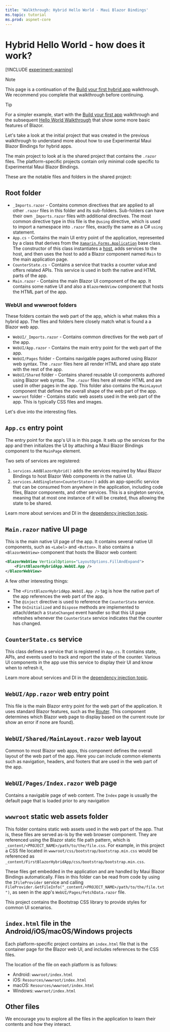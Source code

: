 ```yaml
---
title: 'Walkthrough: Hybrid Hello World - Maui Blazor Bindings'
ms.topic: tutorial
ms.prod: aspnet-core
---
```


# Hybrid Hello World - how does it work?

[!INCLUDE [experiment-warning](../includes/experiment-warning.md)]

> [!NOTE]
> This page is a continuation of the [Build your first hybrid app](build-first-hybrid-app.md) walkthrough. We recommend you complete that walkthrough before continuing.

> [!TIP]
> For a simpler example, start with the [Build your first app](build-first-app.md) walkthrough and the subsequent [Hello World Walkthrough](hello-world.md) that show some more basic features of Blazor.

Let's take a look at the initial project that was created in the previous walkthrough to understand more about how to use Experimental Maui Blazor Bindings for hybrid apps.

The main project to look at is the shared project that contains the `.razor` files. The platform-specific projects contain only minimal code specific to Experimental Maui Blazor Bindings.

These are the notable files and folders in the shared project:

## Root folder

* `_Imports.razor` - Contains common directives that are applied to all other `.razor` files in this folder and its sub-folders. Sub-folders can have their own `_Imports.razor` files with additional directives. The most common directive type in this file is the `@using` directive, which is used to import a namespace into `.razor` files, exactly the same as a C# `using` statement.
* `App.cs` - Contains the main UI entry point of the application, represented by a class that derives from the [`Xamarin.Forms.Application`](https://docs.microsoft.com/dotnet/api/xamarin.forms.application) base class. The constructor of this class instantiates a [host](https://docs.microsoft.com/aspnet/core/fundamentals/host/generic-host), adds services to the host, and then uses the host to add a Blazor component named `Main` to the main application page.
* `CounterState.cs` - Contains a service that tracks a counter value and offers related APIs. This service is used in both the native and HTML parts of the app.
* `Main.razor` - Contains the main Blazor UI component of the app. It contains some native UI and also a `BlazorWebView` component that hosts the HTML part of the app.

### WebUI and wwwroot folders

These folders contain the web part of the app, which is what makes this a hybrid app. The files and folders here closely match what is found a a Blazor web app.

* `WebUI/_Imports.razor` - Contains common directives for the web part of the app.
* `WebUI/App.razor` - Contains the main entry point for the web part of the app.
* `WebUI/Pages` folder - Contains navigable pages authored using Blazor web syntax. The `.razor` files here all render HTML and share app state with the rest of the app.
* `WebUI/Shared` folder - Contains shared reusable UI components authored using Blazor web syntax. The `.razor` files here all render HTML and are used in other pages in the app. This folder also contains the `MainLayout` component that defines the overall shape of the web part of the app.
* `wwwroot` folder - Contains static web assets used in the web part of the app. This is typically CSS files and images.

Let's dive into the interesting files.

## `App.cs` entry point

The entry point for the app's UI is in this page. It sets up the services for the app and then initializes the UI by attaching a Maui Blazor Bindings component to the `MainPage` element.

Two sets of services are registered:

1. `services.AddBlazorHybrid()` adds the services required by Maui Blazor Bindings to host Blazor Web components in the native UI.
1. `services.AddSingleton<CounterState>()` adds an app-specific service that can be consumed from anywhere in the application, including code files, Blazor components, and other services. This is a singleton service, meaning that at most one instance of it will be created, thus allowing the state to be shared.

Learn more about services and DI in the [dependency injection topic](../advanced/dependency-injection.md).

## `Main.razor` native UI page

This is the main native UI page of the app. It contains several native UI components, such as `<Label>` and `<Button>`. It also contains a `<BlazorWebView>` component that hosts the Blazor web content:

```xml
<BlazorWebView VerticalOptions="LayoutOptions.FillAndExpand">
    <FirstBlazorHybridApp.WebUI.App />
</BlazorWebView>
```

A few other interesting things:

* The `<FirstBlazorHybridApp.WebUI.App />` tag is how the native part of the app references the web part of the app.
* The `@inject` directive is used to reference the `CounterState` service.
* The `OnInitialized` and `Dispose` methods are implemented to attach/detach a `StateChanged` event handler so that this UI page refreshes whenever the `CounterState` service indicates that the counter has changed.

## `CounterState.cs` service

This class defines a service that is registered in `App.cs`. It contains state, APIs, and events used to track and report the state of the counter. Various UI components in the app use this service to display their UI and know when to refresh it,

Learn more about services and DI in the [dependency injection topic](../advanced/dependency-injection.md).

## `WebUI/App.razor` web entry point

This file is the main Blazor entry point for the web part of the application. It uses standard Blazor features, such as the [Router](https://docs.microsoft.com/aspnet/core/blazor/fundamentals/routing). This component determines which Blazor web page to display based on the current route (or show an error if none are found).

## `WebUI/Shared/MainLayout.razor` web layout

Common to most Blazor web apps, this component defines the overall layout of the web part of the app. Here you can include common elements such as navigation, headers, and footers that are used in the web part of the app.

## `WebUI/Pages/Index.razor` web page

Contains a navigable page of web content. The `Index` page is usually the default page that is loaded prior to any navigation

## `wwwroot` static web assets folder

This folder contains static web assets used in the web part of the app. That is, these files are served as-is by the web browser component. They are referenced using the Blazor static file path pattern, which is `_content/<PROJECT_NAME>/path/to/the/file.css`. For example, in this project a CSS file located in `wwwroot/css/bootstrap/bootstrap.min.css` would be referenced as `_content/FirstBlazorHybridApp/css/bootstrap/bootstrap.min.css`.

These files get embedded in the application and are handled by Maui Blazor Bindings automatically. Files in this folder can be read from code by using the `IFileProvider` service and calling  `FileProvider.GetFileInfo("_content/<PROJECT_NAME>/path/to/the/file.txt")`, as seen in the app's `WebUI/Pages/FetchData.razor` file.

This project contains the Bootstrap CSS library to provide styles for common UI scenarios.

## `index.html` file in the Android/iOS/macOS/Windows projects

Each platform-specific project contains an `index.html` file that is the container page for the Blazor web UI, and includes references to the CSS files.

The location of the file on each platform is as follows:

* Android: `wwwroot/index.html`
* iOS: `Resources/wwwroot/index.html`
* macOS: `Resources/wwwroot/index.html`
* Windows: `wwwroot/index.html`

## Other files

We encourage you to explore all the files in the application to learn their contents and how they interact.
